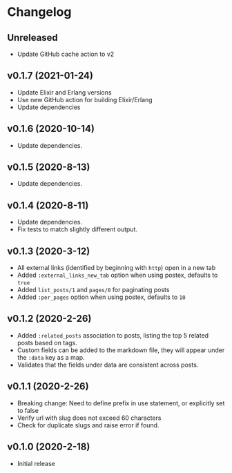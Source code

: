 # Changelog

## Unreleased
- Update GitHub cache action to v2

## v0.1.7 (2021-01-24)
- Update Elixir and Erlang versions
- Use new GitHub action for building Elixir/Erlang
- Update dependencies

## v0.1.6 (2020-10-14)
- Update dependencies.

## v0.1.5 (2020-8-13)
- Update dependencies.

## v0.1.4 (2020-8-11)
- Update dependencies.
- Fix tests to match slightly different output.

## v0.1.3 (2020-3-12)
- All external links (identified by beginning with `http`) open in a new tab
- Added `:external_links_new_tab` option when using postex, defaults to `true`
- Added `list_posts/1` and `pages/0` for paginating posts
- Added `:per_pages` option when using postex, defaults to `10`

## v0.1.2 (2020-2-26)
- Added `:related_posts` association to posts, listing the top 5 related posts based on tags.
- Custom fields can be added to the markdown file, they will appear under the `:data` key as a map.
- Validates that the fields under data are consistent across posts.

## v0.1.1 (2020-2-26)
- Breaking change: Need to define prefix in use statement, or explicitly set to false
- Verify url with slug does not exceed 60 characters
- Check for duplicate slugs and raise error if found.

## v0.1.0 (2020-2-18)
- Initial release
